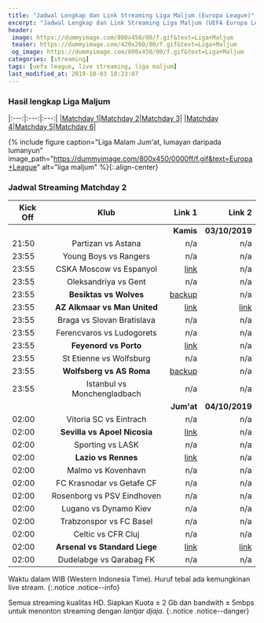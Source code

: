 ```yaml
---
title: "Jadwal Lengkap dan Link Streaming Liga Maljum (Europa League)"
excerpt: "Jadwal Lengkap dan Link Streaming Liga Maljum (UEFA Europa League) yang masih layak untuk ditonton"
header:
 image: https://dummyimage.com/800x450/00/f.gif&text=Liga+Maljum
 teaser: https://dummyimage.com/420x260/00/f.gif&text=Liga+Maljum
 og_image: https://dummyimage.com/800x450/00/f.gif&text=Liga+Maljum
categories: [streaming]
tags: [uefa league, live streaming, liga maljum]
last_modified_at: 2019-10-03 18:23:07
---
```


### Hasil lengkap Liga Maljum

|:---:|:---:|:---:|
|[Matchday 1](https://catetan.istimiwir.host/sepakbola/hasil-lengkap-liga-maljum-machtday-1-group/)|[Matchday 2](#jadwal-streaming-matchday-2)|[Matchday 3](#jadwal-streaming-matchday-2)|
|[Matchday 4](#jadwal-streaming-matchday-2)|[Matchday 5](#jadwal-streaming-matchday-2)|[Matchday 6](#jadwal-streaming-matchday-2)|

{% include figure caption="Liga Malam Jum'at, lumayan daripada lumanyun" image_path="https://dummyimage.com/800x450/0000ff/f.gif&text=Europa+League" alt="liga maljum" %}{:.align-center}

### Jadwal Streaming Matchday 2

|Kick Off|Klub|Link 1|Link 2|
|---|:---:|---:|---:|
|||**Kamis**|**03/10/2019**|
|21:50|Partizan vs Astana|n/a|n/a|
|23:55|Young Boys vs Rangers|n/a|n/a|
|23:55|CSKA Moscow vs Espanyol|[link](https://live.istimiwir.host/CSKA-Moscow)|n/a|
|23:55|Oleksandriya vs Gent|n/a|n/a|
|23:55|**Besiktas vs Wolves**|[backup](https://live.istimiwir.host/Multi-Stream-2)|n/a|
|23:55|**AZ Alkmaar vs Man United**|[link](https://live.istimiwir.host/Alkmaar-ManUtd)|[link](https://live.istimiwir.host/Alkmaar-ManUtd-en)|
|23:55|Braga vs Slovan Bratislava|n/a|n/a|
|23:55|Ferencvaros vs Ludogorets|n/a|n/a|
|23:55|**Feyenord vs Porto**|[link](https://live.istimiwir.host/Feyenord-Porto)|n/a|
|23:55|St Etienne vs Wolfsburg|n/a|n/a|
|23:55|**Wolfsberg vs AS Roma**|[backup](https://live.istimiwir.host/Multi-Stream)|n/a|
|23:55|Istanbul vs Monchengladbach|n/a|n/a|
|||**Jum'at**|**04/10/2019**|
|02:00|Vitoria SC vs Eintrach|n/a|n/a|
|02:00|**Sevilla vs Apoel Nicosia**|[link](https://live.istimiwir.host/Sevilla-APOEL)|n/a|
|02:00|Sporting vs LASK|n/a|n/a|
|02:00|**Lazio vs Rennes**|[link](https://live.istimiwir.host/Lazio-Stade)|n/a|
|02:00|Malmo vs Kovenhavn|n/a|n/a|
|02:00|FC Krasnodar vs Getafe CF|n/a|n/a|
|02:00|Rosenborg vs PSV Eindhoven|n/a|n/a|
|02:00|Lugano vs Dynamo Kiev|n/a|n/a|
|02:00|Trabzonspor vs FC Basel|n/a|n/a|
|02:00|Celtic vs CFR Cluj|n/a|n/a|
|02:00|**Arsenal vs Standard Liege**|[link](https://live.istimiwir.host/Arsenal-Standard)|[link](https://live.istimiwir.host/Arsenal-Standard-en)|
|02:00|Dudelabge vs Qarabag FK|n/a|n/a|

Waktu dalam WIB (Western Indonesia Time). Huruf tebal ada kemungkinan live stream.
{:.notice .notice--info}

Semua streaming kualitas HD. Siapkan Kuota ± 2 Gb dan bandwith ± 5mbps untuk menonton streaming dengan _lantjar djaja_.
{:.notice .notice--danger}
